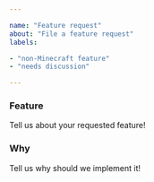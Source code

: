 ```yaml
---

name: "Feature request"
about: "File a feature request"
labels:

- "non-Minecraft feature"
- "needs discussion"

---
```


<!--
Got a new feature request? Explain to us why we should consider your idea.

Please follow our contributing guidelines first:
https://git.minetest.land/VoxeLibre/VoxeLibre/src/branch/master/docs/CONTRIBUTING.md#rules-about-both-bugs-and-feature-requests

By submitting this issue, you agree to follow our Code of Conduct:
https://git.minetest.land/VoxeLibre/VoxeLibre/src/branch/master/docs/CODE_OF_CONDUCT.md
-->

### Feature
Tell us about your requested feature!

### Why
Tell us why should we implement it!
